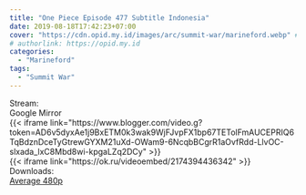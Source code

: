```yaml
---
title: "One Piece Episode 477 Subtitle Indonesia"
date: 2019-08-18T17:42:23+07:00
cover: "https://cdn.opid.my.id/images/arc/summit-war/marineford.webp" # Optional, cover
# authorlink: https://opid.my.id
categories:
  - "Marineford"
tags:
  - "Summit War"
---
```

<div class="ui menu violet borderless inverted">
  <div class="header item active">
        Stream:
    </div>
  <a class="active item" data-tab="google">
    <i class="google drive icon"></i> Google
  </a>
  <a class="item nounderline" data-tab="mirror">
    <i class="odnoklassniki icon"></i> Mirror
  </a>
</div>
<div class="ui bottom attached tab segment active" style="border:0 !important;" data-tab="google">
{{< iframe link="https://www.blogger.com/video.g?token=AD6v5dyxAe1j9BxETM0k3wak9WjFJvpFX1bp67TETolFmAUCEPRIQ6TqBdznDceTyGtrewGYXM21uXd-OWam9-6NcqbBCgrR1aOvfRdd-LlvOC-slxada_lxC8Mbd8wi-kpgaLZq2DCy" >}}
</div>
<div class="ui bottom attached tab segment" style="border:0 !important;" data-tab="mirror">
{{< iframe link="https://ok.ru/videoembed/2174394436342" >}}
</div>
<div class="ui menu violet borderless inverted">
  <div class="header item active">
        Downloads:
    </div>
  <a class="item nounderline" href="https://ouo.io/JxH0s2" target="_blank" rel="dofollow"><i class="google drive icon"></i>
    Average 480p</a>
</div>